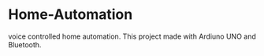 # Home-Automation

voice controlled home automation.
This project made with Ardiuno UNO and Bluetooth.

